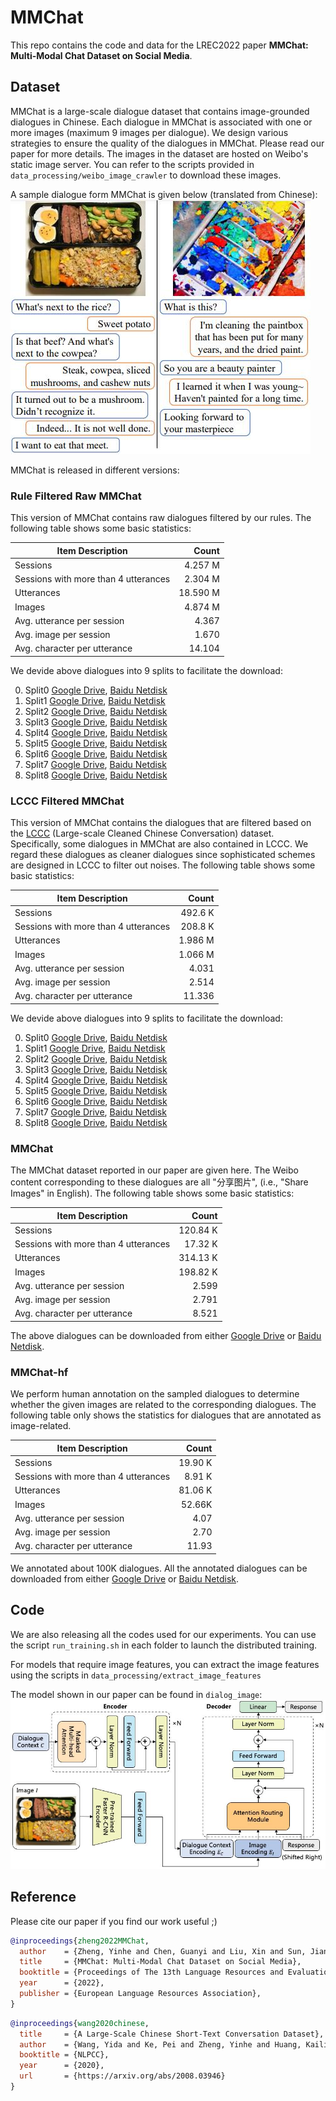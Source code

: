 # MMChat

This repo contains the code and data for the LREC2022 paper 
**MMChat: Multi-Modal Chat Dataset on Social Media**.

## Dataset

MMChat is a large-scale dialogue dataset that contains image-grounded dialogues in Chinese.
Each dialogue in MMChat is associated with one or more images (maximum 9 images per dialogue).
We design various strategies to ensure the quality of the dialogues in MMChat. Please read our paper for more details.
The images in the dataset are hosted on Weibo's static image server. 
You can refer to the scripts provided in `data_processing/weibo_image_crawler` to download these images.

A sample dialogue form MMChat is given below (translated from Chinese):
![A sample dialogue from MMChat](/bin/sample.jpg)

MMChat is released in different versions:

### Rule Filtered Raw MMChat

This version of MMChat contains raw dialogues filtered by our rules.
The following table shows some basic statistics:

| Item Description                     | Count    |
|--------------------------------------|---------:|
| Sessions                             | 4.257 M  |
| Sessions with more than 4 utterances | 2.304 M  |
| Utterances                           | 18.590 M |
| Images                               | 4.874 M  |
| Avg. utterance per session           | 4.367    |
| Avg. image per session               | 1.670    |
| Avg. character per utterance         | 14.104   |

We devide above dialogues into 9 splits to facilitate the download:

0. Split0 [Google Drive](https://drive.google.com/file/d/1irGoKFDqorFNwZtySrA1-g12dl61pG-7/view?usp=sharing), [Baidu Netdisk](https://pan.baidu.com/s/1JJ627hzIDG1c4gxbZQcbRg?pwd=mviv)
1. Split1 [Google Drive](https://drive.google.com/file/d/1OkpF7MAtntn2czuZfujSRc_7rALJ6VRJ/view?usp=sharing), [Baidu Netdisk](https://pan.baidu.com/s/1iupSNrqUd4pQVESOFqNmyw?pwd=ocqr)
2. Split2 [Google Drive](https://drive.google.com/file/d/1pv_NsPNdQrBSve3h9eVRH1MjeBH8w1AF/view?usp=sharing), [Baidu Netdisk](https://pan.baidu.com/s/1iX10kUf1at1sCUU83b8SmA?pwd=4f88)
3. Split3 [Google Drive](https://drive.google.com/file/d/14OSOAD7gM6nVa1ydwJTSApM2WzGOBcWV/view?usp=sharing), [Baidu Netdisk](https://pan.baidu.com/s/1cq0O1QITtykhB8L0MUlqtw?pwd=w3v5)
4. Split4 [Google Drive](https://drive.google.com/file/d/14Fz2kof5CBjdgyabxZ8hS6g1hN-9owLx/view?usp=sharing), [Baidu Netdisk](https://pan.baidu.com/s/1snRfnNN4kbGzfxhbcNFe3g?pwd=xzg9)
5. Split5 [Google Drive](https://drive.google.com/file/d/1xKAzn9oeWewBKHIb3bt14g4gnrO0u2CP/view?usp=sharing), [Baidu Netdisk](https://pan.baidu.com/s/1APwm7xTE2oID92Xb74q6Zw?pwd=vvsx)
6. Split6 [Google Drive](https://drive.google.com/file/d/1vbf8piV9hSCyo2pvx91W4lynZhKNx2lM/view?usp=sharing), [Baidu Netdisk](https://pan.baidu.com/s/10HV3p3wnLhHHFOdbhJJOSg?pwd=5idw)
7. Split7 [Google Drive](https://drive.google.com/file/d/1qfQ3c7SoR44Xd-4HfBb-wh_GOArUhyBz/view?usp=sharing), [Baidu Netdisk](https://pan.baidu.com/s/1BOSTdHzQizZAMavy1aeajg?pwd=yx6q)
8. Split8 [Google Drive](https://drive.google.com/file/d/1J4LvdVyX83YsMKh04CeIfTF1N13Q3d3N/view?usp=sharing), [Baidu Netdisk](https://pan.baidu.com/s/11VQL7rUrJtmp74x97C5L6g?pwd=lu0i)

### LCCC Filtered MMChat

This version of MMChat contains the dialogues that are filtered based on the [LCCC](https://github.com/thu-coai/CDial-GPT) (Large-scale Cleaned Chinese Conversation) dataset.
Specifically, some dialogues in MMChat are also contained in LCCC. 
We regard these dialogues as cleaner dialogues since sophisticated schemes are designed in LCCC to filter out noises.
The following table shows some basic statistics:

| Item Description                     | Count   |
|--------------------------------------|--------:|
| Sessions                             | 492.6 K |
| Sessions with more than 4 utterances | 208.8 K |
| Utterances                           | 1.986 M |
| Images                               | 1.066 M |
| Avg. utterance per session           | 4.031   |
| Avg. image per session               | 2.514   |
| Avg. character per utterance         | 11.336  |

We devide above dialogues into 9 splits to facilitate the download:

0. Split0 [Google Drive](https://drive.google.com/file/d/1Qd3N00ZpVOGDBqwlHcpj_QgbSIYNnysx/view?usp=sharing), [Baidu Netdisk](https://pan.baidu.com/s/17g0UBF8zT3w5hfzvpYerQA?pwd=b2an)
1. Split1 [Google Drive](https://drive.google.com/file/d/1H15T_aSLNaLZdc86WsUU6-c0J37OoZW-/view?usp=sharing), [Baidu Netdisk](https://pan.baidu.com/s/1xj_RIE60Be-sisdkrWt0fQ?pwd=6z1x)
2. Split2 [Google Drive](https://drive.google.com/file/d/1dCXlyQGwx5tfRFLnsDp0B5LhdHr_Rsbi/view?usp=sharing), [Baidu Netdisk](https://pan.baidu.com/s/1_0WFHqK1ZY92yC4BEqRSwQ?pwd=35cw)
3. Split3 [Google Drive](https://drive.google.com/file/d/1jzLgo2JW87cjGxEMRtKC8KorTIv-ODJR/view?usp=sharing), [Baidu Netdisk](https://pan.baidu.com/s/1_pgQRtr7LYnH0aQagRr2Bg?pwd=ouo0)
4. Split4 [Google Drive](https://drive.google.com/file/d/1JiGhdzhzMZhL_dGreZclymhHxE7YuiRy/view?usp=sharing), [Baidu Netdisk](https://pan.baidu.com/s/128CzlJpqKxhc4GJeRynX-g?pwd=pnmr)
5. Split5 [Google Drive](https://drive.google.com/file/d/1ZLdsNZyFG-cq9pqHP5KvfL0fPXqmmXxO/view?usp=sharing), [Baidu Netdisk](https://pan.baidu.com/s/1Y21T3jMPWSiRCATvYNOC4g?pwd=ca3m)
6. Split6 [Google Drive](https://drive.google.com/file/d/1qi99_TFwJanuGgAWDBRgi6hqNUQB9JQd/view?usp=sharing), [Baidu Netdisk](https://pan.baidu.com/s/1hfBchNqVhOYjFk9fTT_gxA?pwd=dzh3)
7. Split7 [Google Drive](https://drive.google.com/file/d/15QMZhGuW93fzAVRhBKb6ANiZ8BNw5lX9/view?usp=sharing), [Baidu Netdisk](https://pan.baidu.com/s/1amg65X0ST7gW8c8MCutXWQ?pwd=2t1j)
8. Split8 [Google Drive](https://drive.google.com/file/d/1wRCiJfxNk5n5SYzMBm4HYM1BKyGtuGak/view?usp=sharing), [Baidu Netdisk](https://pan.baidu.com/s/1-KYwR-SOezyn5jFzrA3Fxw?pwd=0pyi)

### MMChat

The MMChat dataset reported in our paper are given here.
The Weibo content corresponding to these dialogues are all "分享图片", (i.e., "Share Images" in English).
The following table shows some basic statistics:

| Item Description                     | Count   |
|--------------------------------------|--------:|
| Sessions                             | 120.84 K |
| Sessions with more than 4 utterances |  17.32 K |
| Utterances                           | 314.13 K |
| Images                               |  198.82 K |
| Avg. utterance per session           |  2.599 |
| Avg. image per session               |  2.791 |
| Avg. character per utterance         |  8.521 |

The above dialogues can be downloaded from either [Google Drive](https://drive.google.com/drive/folders/1sBzuJzOpPEj6-IoXl3drvfqQ8i1_tluX?usp=sharing) or [Baidu Netdisk](https://pan.baidu.com/s/1m9nwZejujNUIcVUiIKcxPg?pwd=nrqr).

### MMChat-hf

We perform human annotation on the sampled dialogues to determine whether the given images are related to the corresponding dialogues.
The following table only shows the statistics for dialogues that are annotated as image-related.

| Item Description                     | Count   |
|--------------------------------------|--------:|
| Sessions                             | 19.90 K |
| Sessions with more than 4 utterances | 8.91 K |
| Utterances                           | 81.06 K |
| Images                               | 52.66K |
| Avg. utterance per session           | 4.07 |
| Avg. image per session               | 2.70 |
| Avg. character per utterance         | 11.93 |

We annotated about 100K dialogues.
All the annotated dialogues can be downloaded from either [Google Drive](https://drive.google.com/drive/folders/1dGg4Coc4bwH7tk7SWn0quTwMYxn-kX70?usp=sharing) or [Baidu Netdisk](https://pan.baidu.com/s/11l-bYAKoLkm4k7zDPrfZvg?pwd=zfw2).

## Code 

We are also releasing all the codes used for our experiments.
You can use the script `run_training.sh` in each folder to launch the distributed training.

For models that require image features, you can extract the image features using the scripts in `data_processing/extract_image_features`

The model shown in our paper can be found in `dialog_image`:
![Model](/bin/model.jpg)

## Reference
Please cite our paper if you find our work useful ;)

```bibtex
@inproceedings{zheng2022MMChat,
  author    = {Zheng, Yinhe and Chen, Guanyi and Liu, Xin and Sun, Jian},
  title     = {MMChat: Multi-Modal Chat Dataset on Social Media},
  booktitle = {Proceedings of The 13th Language Resources and Evaluation Conference},
  year      = {2022},
  publisher = {European Language Resources Association},
}
```

```bibtex
@inproceedings{wang2020chinese,
  title     = {A Large-Scale Chinese Short-Text Conversation Dataset},
  author    = {Wang, Yida and Ke, Pei and Zheng, Yinhe and Huang, Kaili and Jiang, Yong and Zhu, Xiaoyan and Huang, Minlie},
  booktitle = {NLPCC},
  year      = {2020},
  url       = {https://arxiv.org/abs/2008.03946}
}
```